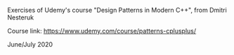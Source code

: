 Exercises of Udemy's course "Design Patterns in Modern C++", from Dmitri Nesteruk

Course link: https://www.udemy.com/course/patterns-cplusplus/

June/July 2020